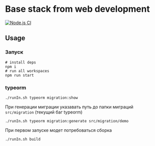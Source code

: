 # Base stack from web development
[![Node.js CI](https://github.com/nlxi/core-back/actions/workflows/node.js.yml/badge.svg?branch=master)](https://github.com/nlxi/core-back/actions/workflows/node.js.yml)


## Usage

### Запуск
```
# install deps
npm i 
# run all workspaces
npm run start
```

### typeorm

```
./runIn.sh typeorm migration:show
```

При генерации миграции указавать путь до папки миграций `src/migration` (текущий баг typeorm)
```
./runIn.sh typeorm migration:generate src/migration/demo
```

При первом запуске модет потребоваться сборка
```
./runIn.sh build
```

